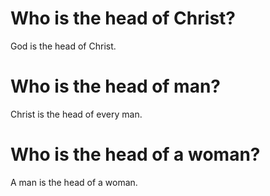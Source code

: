 # Who is the head of Christ?

God is the head of Christ.

# Who is the head of man?

Christ is the head of every man.

# Who is the head of a woman?

A man is the head of a woman.
